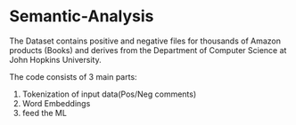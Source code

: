 # Semantic-Analysis

The Dataset contains positive and negative files for thousands of Amazon products (Books) and derives from the Department of Computer Science at John Hopkins University.

The code consists of 3 main parts:
1. Tokenization of input data(Pos/Neg comments)
2. Word Embeddings 
3. feed the ML

